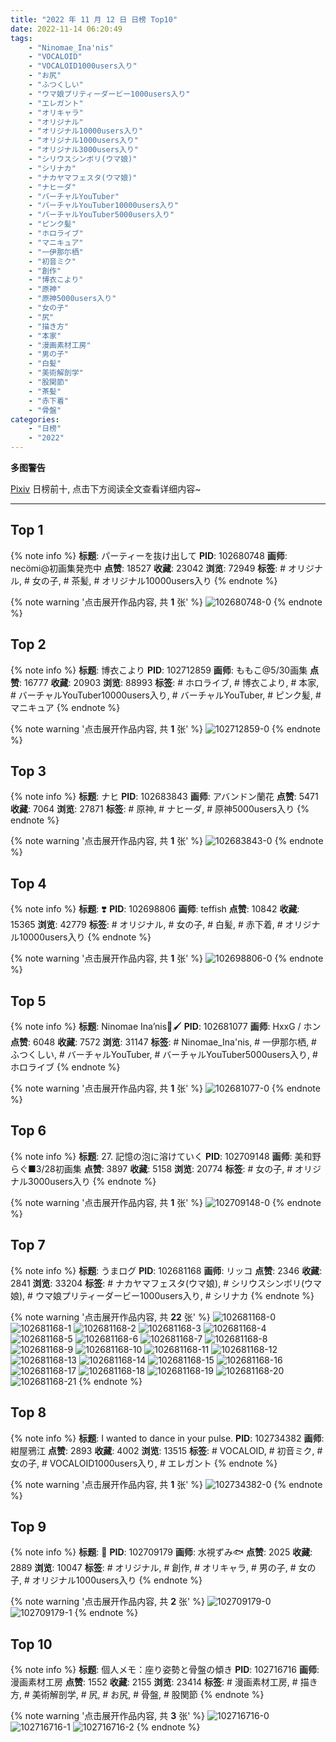 ```yaml
---
title: "2022 年 11 月 12 日 日榜 Top10"
date: 2022-11-14 06:20:49
tags:
    - "Ninomae_Ina'nis"
    - "VOCALOID"
    - "VOCALOID1000users入り"
    - "お尻"
    - "ふつくしい"
    - "ウマ娘プリティーダービー1000users入り"
    - "エレガント"
    - "オリキャラ"
    - "オリジナル"
    - "オリジナル10000users入り"
    - "オリジナル1000users入り"
    - "オリジナル3000users入り"
    - "シリウスシンボリ(ウマ娘)"
    - "シリナカ"
    - "ナカヤマフェスタ(ウマ娘)"
    - "ナヒーダ"
    - "バーチャルYouTuber"
    - "バーチャルYouTuber10000users入り"
    - "バーチャルYouTuber5000users入り"
    - "ピンク髪"
    - "ホロライブ"
    - "マニキュア"
    - "一伊那尓栖"
    - "初音ミク"
    - "創作"
    - "博衣こより"
    - "原神"
    - "原神5000users入り"
    - "女の子"
    - "尻"
    - "描き方"
    - "本家"
    - "漫画素材工房"
    - "男の子"
    - "白髪"
    - "美術解剖学"
    - "股関節"
    - "茶髪"
    - "赤下着"
    - "骨盤"
categories:
    - "日榜"
    - "2022"
---
```


<i class="fa fa-triangle-exclamation"></i>**多图警告**<i class="fa fa-triangle-exclamation"></i>

[Pixiv](https://www.pixiv.net/) 日榜前十, 点击下方阅读全文查看详细内容~

<!-- more -->

---

## Top 1

{% note info %}
**标题**: パーティーを抜け出して
**PID**: 102680748 **画师**: necömi@初画集発売中
**点赞**: 18527 **收藏**: 23042 **浏览**: 72949
**标签**: # オリジナル, # 女の子, # 茶髪, # オリジナル10000users入り
{% endnote %}

{% note warning '点击展开作品内容, 共 **1** 张' %}
![102680748-0](https://i.pixiv.re/img-original/img/2022/11/11/00/00/08/102680748_p0.png)
{% endnote %}

## Top 2

{% note info %}
**标题**: 博衣こより
**PID**: 102712859 **画师**: ももこ@5/30画集
**点赞**: 16777 **收藏**: 20903 **浏览**: 88993
**标签**: # ホロライブ, # 博衣こより, # 本家, # バーチャルYouTuber10000users入り, # バーチャルYouTuber, # ピンク髪, # マニキュア
{% endnote %}

{% note warning '点击展开作品内容, 共 **1** 张' %}
![102712859-0](https://i.pixiv.re/img-original/img/2022/11/12/02/20/07/102712859_p0.png)
{% endnote %}

## Top 3

{% note info %}
**标题**: ナヒ
**PID**: 102683843 **画师**: アバンドン蘭花
**点赞**: 5471 **收藏**: 7064 **浏览**: 27871
**标签**: # 原神, # ナヒーダ, # 原神5000users入り
{% endnote %}

{% note warning '点击展开作品内容, 共 **1** 张' %}
![102683843-0](https://i.pixiv.re/img-original/img/2022/11/11/01/31/51/102683843_p0.jpg)
{% endnote %}

## Top 4

{% note info %}
**标题**: ❣️
**PID**: 102698806 **画师**: teffish
**点赞**: 10842 **收藏**: 15365 **浏览**: 42779
**标签**: # オリジナル, # 女の子, # 白髪, # 赤下着, # オリジナル10000users入り
{% endnote %}

{% note warning '点击展开作品内容, 共 **1** 张' %}
![102698806-0](https://i.pixiv.re/img-original/img/2022/11/11/18/54/43/102698806_p0.jpg)
{% endnote %}

## Top 5

{% note info %}
**标题**: Ninomae Ina’nis🌟🖌️
**PID**: 102681077 **画师**: HxxG / ホン
**点赞**: 6048 **收藏**: 7572 **浏览**: 31147
**标签**: # Ninomae_Ina'nis, # 一伊那尓栖, # ふつくしい, # バーチャルYouTuber, # バーチャルYouTuber5000users入り, # ホロライブ
{% endnote %}

{% note warning '点击展开作品内容, 共 **1** 张' %}
![102681077-0](https://i.pixiv.re/img-original/img/2022/11/11/00/01/37/102681077_p0.png)
{% endnote %}

## Top 6

{% note info %}
**标题**: 27. 記憶の泡に溶けていく
**PID**: 102709148 **画师**: 美和野らぐ■3/28初画集
**点赞**: 3897 **收藏**: 5158 **浏览**: 20774
**标签**: # 女の子, # オリジナル3000users入り
{% endnote %}

{% note warning '点击展开作品内容, 共 **1** 张' %}
![102709148-0](https://i.pixiv.re/img-original/img/2022/11/12/00/00/53/102709148_p0.png)
{% endnote %}

## Top 7

{% note info %}
**标题**: うまログ
**PID**: 102681168 **画师**: リッコ
**点赞**: 2346 **收藏**: 2841 **浏览**: 33204
**标签**: # ナカヤマフェスタ(ウマ娘), # シリウスシンボリ(ウマ娘), # ウマ娘プリティーダービー1000users入り, # シリナカ
{% endnote %}

{% note warning '点击展开作品内容, 共 **22** 张' %}
![102681168-0](https://i.pixiv.re/img-original/img/2022/11/11/00/03/31/102681168_p0.jpg)
![102681168-1](https://i.pixiv.re/img-original/img/2022/11/11/00/03/31/102681168_p1.jpg)
![102681168-2](https://i.pixiv.re/img-original/img/2022/11/11/00/03/31/102681168_p2.jpg)
![102681168-3](https://i.pixiv.re/img-original/img/2022/11/11/00/03/31/102681168_p3.jpg)
![102681168-4](https://i.pixiv.re/img-original/img/2022/11/11/00/03/31/102681168_p4.jpg)
![102681168-5](https://i.pixiv.re/img-original/img/2022/11/11/00/03/31/102681168_p5.jpg)
![102681168-6](https://i.pixiv.re/img-original/img/2022/11/11/00/03/31/102681168_p6.jpg)
![102681168-7](https://i.pixiv.re/img-original/img/2022/11/11/00/03/31/102681168_p7.jpg)
![102681168-8](https://i.pixiv.re/img-original/img/2022/11/11/00/03/31/102681168_p8.jpg)
![102681168-9](https://i.pixiv.re/img-original/img/2022/11/11/00/03/31/102681168_p9.jpg)
![102681168-10](https://i.pixiv.re/img-original/img/2022/11/11/00/03/31/102681168_p10.jpg)
![102681168-11](https://i.pixiv.re/img-original/img/2022/11/11/00/03/31/102681168_p11.jpg)
![102681168-12](https://i.pixiv.re/img-original/img/2022/11/11/00/03/31/102681168_p12.jpg)
![102681168-13](https://i.pixiv.re/img-original/img/2022/11/11/00/03/31/102681168_p13.jpg)
![102681168-14](https://i.pixiv.re/img-original/img/2022/11/11/00/03/31/102681168_p14.jpg)
![102681168-15](https://i.pixiv.re/img-original/img/2022/11/11/00/03/31/102681168_p15.jpg)
![102681168-16](https://i.pixiv.re/img-original/img/2022/11/11/00/03/31/102681168_p16.jpg)
![102681168-17](https://i.pixiv.re/img-original/img/2022/11/11/00/03/31/102681168_p17.jpg)
![102681168-18](https://i.pixiv.re/img-original/img/2022/11/11/00/03/31/102681168_p18.jpg)
![102681168-19](https://i.pixiv.re/img-original/img/2022/11/11/00/03/31/102681168_p19.jpg)
![102681168-20](https://i.pixiv.re/img-original/img/2022/11/11/00/03/31/102681168_p20.jpg)
![102681168-21](https://i.pixiv.re/img-original/img/2022/11/11/00/03/31/102681168_p21.jpg)
{% endnote %}

## Top 8

{% note info %}
**标题**: I wanted to dance in your pulse.
**PID**: 102734382 **画师**: 紺屋鴉江
**点赞**: 2893 **收藏**: 4002 **浏览**: 13515
**标签**: # VOCALOID, # 初音ミク, # 女の子, # VOCALOID1000users入り, # エレガント
{% endnote %}

{% note warning '点击展开作品内容, 共 **1** 张' %}
![102734382-0](https://i.pixiv.re/img-original/img/2022/11/12/21/33/42/102734382_p0.jpg)
{% endnote %}

## Top 9

{% note info %}
**标题**: 💠
**PID**: 102709179 **画师**: 水視ずみ🐟
**点赞**: 2025 **收藏**: 2889 **浏览**: 10047
**标签**: # オリジナル, # 創作, # オリキャラ, # 男の子, # 女の子, # オリジナル1000users入り
{% endnote %}

{% note warning '点击展开作品内容, 共 **2** 张' %}
![102709179-0](https://i.pixiv.re/img-original/img/2022/11/12/00/00/29/102709179_p0.png)
![102709179-1](https://i.pixiv.re/img-original/img/2022/11/12/00/00/29/102709179_p1.png)
{% endnote %}

## Top 10

{% note info %}
**标题**: 個人メモ：座り姿勢と骨盤の傾き
**PID**: 102716716 **画师**: 漫画素材工房
**点赞**: 1552 **收藏**: 2155 **浏览**: 23414
**标签**: # 漫画素材工房, # 描き方, # 美術解剖学, # 尻, # お尻, # 骨盤, # 股関節
{% endnote %}

{% note warning '点击展开作品内容, 共 **3** 张' %}
![102716716-0](https://i.pixiv.re/img-original/img/2022/11/12/08/00/02/102716716_p0.jpg)
![102716716-1](https://i.pixiv.re/img-original/img/2022/11/12/08/00/02/102716716_p1.jpg)
![102716716-2](https://i.pixiv.re/img-original/img/2022/11/12/08/00/02/102716716_p2.jpg)
{% endnote %}

